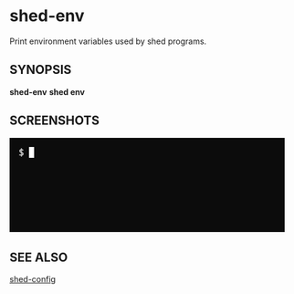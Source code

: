 # shed-env

Print environment variables used by shed programs.

## SYNOPSIS

**shed-env**
**shed env**

## SCREENSHOTS

![shed-env](shed-env.gif "shed-env")

## SEE ALSO

[shed-config](shed-config.md)
